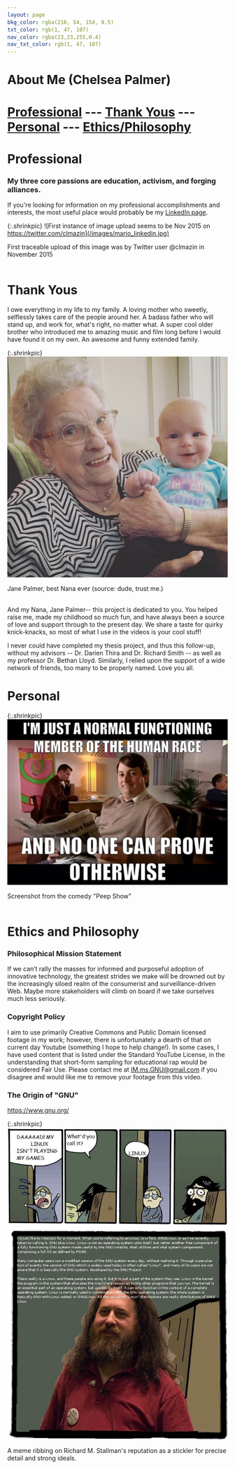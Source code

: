 ```yaml
---
layout: page
bkg_color: rgba(216, 54, 154, 0.5)
txt_color: rgb(1, 47, 107)
nav_color: rgba(23,23,255,0.4)
nav_txt_color: rgb(1, 47, 107)
---
```


# **About Me (Chelsea Palmer)**

# [Professional](#prof) --- [Thank Yous](#thanks) --- [Personal](#pers) --- [Ethics/Philosophy](#ethics)

<h1 id='prof'> Professional </h1>

### My three core passions are education, activism, and forging alliances.

If you're looking for information on my professional accomplishments and interests, the most useful place would probably be my [LinkedIn page](https://ca.linkedin.com/in/chelsea-palmer-79280ab5).

{:.shrinkpic}
![First instance of image upload seems to be Nov 2015 on https://twitter.com/clmazin](/images/mario_linkedin.jpg)
  <figcaption>First traceable upload of this image was by Twitter user @clmazin in November 2015</figcaption>

  <br>

<h1 id='thanks'> Thank Yous </h1>

I owe everything in my life to my family. A loving mother who sweetly, selflessly takes care of the people around her. A badass father who will stand up, and work for, what's right, no matter what. A super cool older brother who introduced me to amazing music and film long before I would have found it on my own. An awesome and funny extended family.

{:.shrinkpic}
![Nana](/images/nana.JPG)
  <figcaption>Jane Palmer, best Nana ever (source: dude, trust me.)</figcaption>

<br>

And my Nana, Jane Palmer-- this project is dedicated to you. You helped raise me, made my childhood so much fun, and have always been a source of love and support through to the present day. We share a taste for quirky knick-knacks, so most of what I use in the videos is your cool stuff!

I never could have completed my thesis project, and thus this follow-up, without my advisors -- Dr. Darien Thira and Dr. Richard Smith -- as well as my professor Dr. Bethan Lloyd. Similarly, I relied upon the support of a wide network of friends, too many to be properly named. Love you all.



<h1 id='pers'> Personal </h1>

{:.shrinkpic}
![Screenshot from "Peep Show"](/images/normal_human_peepshow.jpg)
  <figcaption>Screenshot from the comedy "Peep Show"</figcaption>

<br>

<!-- ## Ethical Standpoint and Personal Identity

* statement on american citizenship effect on willful data blindness
* black lives matter, gender politix, but men's issues are important also -->

<h1 id='ethics'> Ethics and Philosophy </h1>

### Philosophical Mission Statement

If we can’t rally the masses for informed and purposeful adoption of innovative technology, the greatest strides we make will be drowned out by the increasingly siloed realm of the consumerist and surveillance-driven Web. Maybe more stakeholders will climb on board if we take ourselves much less seriously.

### Copyright Policy

I aim to use primarily Creative Commons and Public Domain licensed footage in my work; however, there is unfortunately a dearth of that on current day Youtube (something I hope to help change!). In some cases, I have used content that is listed under the Standard YouTube License, in the understanding that short-form sampling for educational rap would be considered Fair Use. Please contact me at IM.ms.GNU@gmail.com if you disagree and would like me to remove your footage from this video.

### The Origin of "GNU"
https://www.gnu.org/

{:.shrinkpic}
![Poking fun at Stallman... with love](/images/gnu_linux.png)
  <figcaption>A meme ribbing on Richard M. Stallman's reputation as a stickler for precise detail and strong ideals.</figcaption>

<br>




<!-- Pursuit of Learning:
* **Stage One**: hearing a topic or idea in casual conversation
* **Step Two**: casually looking up initial info from web search and/or Wikipedia
* **Step Three**: evaluation of sources, engaged in deliberate dialogue with others
* **Step Four**: orderly exploration of more formal sources and larger frameworks
* **Step Five**: keeping an open ear and mind, aiming always to learn more -->
